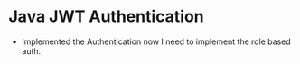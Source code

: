 # Java JWT Authentication
- Implemented the Authentication now I need to implement the role based auth.
